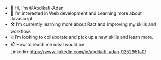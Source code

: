 - 👋 Hi, I’m @Abdikafi-Adan
-  🤖 I’m interested in Web development and Learning more about Javascript.
- 🛠 I’m currently learning more about Ract and improving my skills and workflow.
-  💹I’m looking to collaborate and pick up a new skills and learn more.
- 📫 How to reach me ideal would be Linkedin:https://www.linkedin.com/in/abdikafi-adan-9252951a0/

<!---
Abdikafi-Adan/Abdikafi-Adan is a ✨ special ✨ repository because its `README.md` (this file) appears on your GitHub profile.
You can click the Preview link to take a look at your changes.
--->
